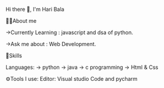 Hi there 👋, I'm Hari Bala



🙋‍♂️About me

->Currently Learning : javascript and dsa of python.

->Ask me about : Web Development.


🥇Skills

  Languages:
      -> python
      -> java
      -> c programming
      -> Html & Css

      
⚙Tools I use:
     Editor: Visual studio Code and pycharm

